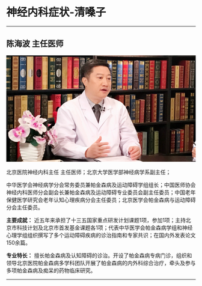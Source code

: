 # 神经内科症状-清嗓子

---

## 陈海波 主任医师

![1679212583577](image/c03_077/1679212583577.png)

北京医院神经内科主任 主任医师；北京大学医学部神经病学系副主任；

中华医学会神经病学分会常务委员兼帕金森病及运动障碍学组组长；中国医师协会神经内科医师分会副会长兼帕金森病及运动障碍专业委员会副主任委员；中国老年保健医学研究会老年认知心理疾病分会主任委员；北京医学会帕金森病与运动障碍分会主任委员。


**主要成就：** 近五年来承担了十三五国家重点研发计划课题1项，参加1项；主持北京市科技计划及北京市首发基金课题各1项；代表中华医学会帕金森病学组和神经心理学组组织撰写了多个运动障碍疾病的诊治指南和专家共识；在国内外发表论文150余篇。


**专业特长：** 擅长帕金森病及认知障碍的诊治。开设了帕金森病专病门诊，组织和领导北京医院帕金森病多学科团队开展了帕金森病的内外科综合治疗，牵头及参与多项帕金森病及痴呆的药物临床研究。

---
